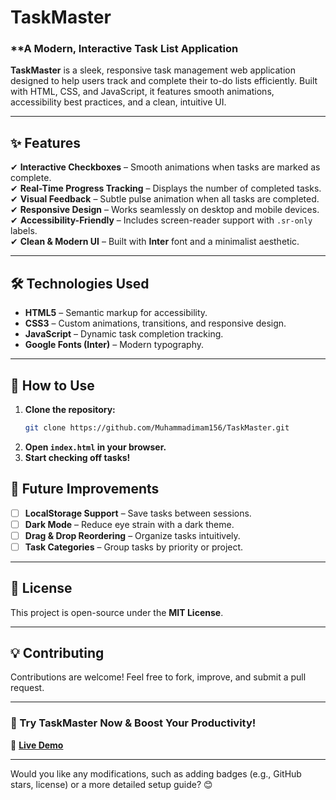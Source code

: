 # **TaskMaster**  

### **A Modern, Interactive Task List Application  

**TaskMaster** is a sleek, responsive task management web application designed to help users track and complete their to-do lists efficiently. Built with HTML, CSS, and JavaScript, it features smooth animations, accessibility best practices, and a clean, intuitive UI.  

---

## **✨ Features**  

✔ **Interactive Checkboxes** – Smooth animations when tasks are marked as complete.  
✔ **Real-Time Progress Tracking** – Displays the number of completed tasks.  
✔ **Visual Feedback** – Subtle pulse animation when all tasks are completed.  
✔ **Responsive Design** – Works seamlessly on desktop and mobile devices.  
✔ **Accessibility-Friendly** – Includes screen-reader support with `.sr-only` labels.  
✔ **Clean & Modern UI** – Built with **Inter** font and a minimalist aesthetic.  

---

## **🛠 Technologies Used**  

- **HTML5** – Semantic markup for accessibility.  
- **CSS3** – Custom animations, transitions, and responsive design.  
- **JavaScript** – Dynamic task completion tracking.  
- **Google Fonts (Inter)** – Modern typography.  

---

## **🚀 How to Use**  

1. **Clone the repository:**  
   ```sh
   git clone https://github.com/Muhammadimam156/TaskMaster.git
   ```
2. **Open `index.html` in your browser.**  
3. **Start checking off tasks!**  



## **🔧 Future Improvements**  

- [ ] **LocalStorage Support** – Save tasks between sessions.  
- [ ] **Dark Mode** – Reduce eye strain with a dark theme.  
- [ ] **Drag & Drop Reordering** – Organize tasks intuitively.  
- [ ] **Task Categories** – Group tasks by priority or project.  

---

## **📜 License**  

This project is open-source under the **MIT License**.  

---

## **💡 Contributing**  

Contributions are welcome! Feel free to fork, improve, and submit a pull request.  

---

### **🎯 Try TaskMaster Now & Boost Your Productivity!**  

🔗 **[Live Demo]( https://muhammadimam156.github.io/TaskMaster/)**   

---

Would you like any modifications, such as adding badges (e.g., GitHub stars, license) or a more detailed setup guide? 😊
